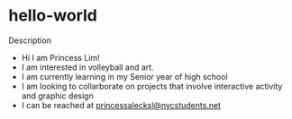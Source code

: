 # hello-world
Description

+ Hi I am Princess Lim!
+ I am interested in volleyball and art.
+ I am currently learning in my Senior year of high school
+ I am looking to collarborate on projects that involve interactive activity and graphic design
+ I can be reached at princessalecksl@nycstudents.net
